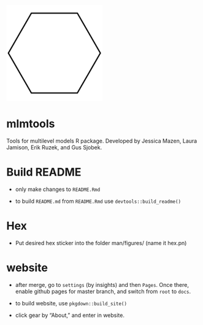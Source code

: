 
<img src="man/figures/hex.png" width = 250 />

# mlmtools

Tools for multilevel models R package. Developed by Jessica Mazen, Laura
Jamison, Erik Ruzek, and Gus Sjobek.

# Build README

-   only make changes to `README.Rmd`

-   to build `README.md` from `README.Rmd` use
    `devtools::build_readme()`

# Hex

-   Put desired hex sticker into the folder man/figures/ (name it
    hex.pn)

# website

-   after merge, go to `settings` (by insights) and then `Pages`. Once
    there, enable github pages for master branch, and switch from `root`
    to `docs`.

-   to build website, use `pkgdown::build_site()`

-   click gear by “About,” and enter in website.
